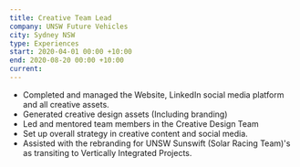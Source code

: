 ```yaml
---
title: Creative Team Lead
company: UNSW Future Vehicles
city: Sydney NSW
type: Experiences
start: 2020-04-01 00:00 +10:00
end: 2020-08-20 00:00 +10:00
current:
---
```

- Completed and managed the Website, LinkedIn social media platform and all creative assets.
- Generated creative design assets (Including branding)
- Led and mentored team members in the Creative Design Team
- Set up overall strategy in creative content and social media.
- Assisted with the rebranding for UNSW Sunswift (Solar Racing Team)'s as transiting to Vertically Integrated Projects.